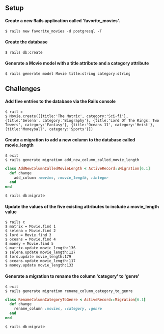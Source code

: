 ## Setup

#### Create a new Rails application called 'favorite_movies'.

`$ rails new favorite_movies -d postgresql -T`

#### Create the database

`$ rails db:create`

#### Generate a Movie model with a title attribute and a category attribute

`$ rails generate model Movie title:string category:string`

## Challenges

#### Add five entries to the database via the Rails console

```Shell
$ rail c
$ Movie.create([{title:'The Matrix', category:'Sci-fi'}, {title:'Selena', category:'Biography'}, {title:'Lord Of The Rings: Two Towers', category:'Fantasy'}, {title:'Oceans 11', category:'Heist'}, {title:'Moneyball', category:'Sports'}])
```

#### Create a migration to add a new column to the database called movie_length

```Shell
$ exit
$ rails generate migration add_new_column_called_movie_length
```

```Ruby
class AddNewColumnCalledMovieLength < ActiveRecord::Migration[6.1]
  def change
    add_column :movies, :movie_length, :integer
  end
end
```

```Shell
$ rails db:migrate
```

#### Update the values of the five existing attributes to include a movie_length value

```Shell
$ rails c
$ matrix = Movie.find 1
$ selena = Movie.find 2
$ lord = Movie.find 3
$ oceans = Movie.find 4
$ money = Movie.find 5
$ matrix.update movie_length:136
$ selena.update movie_length:127
$ lord.update movie_length:179
$ oceans.update movie_length:117
$ money.update movie_length:133
```

#### Generate a migration to rename the column 'category' to 'genre'

```Shell
$ exit
$ rails generate migration rename_column_category_to_genre
```

```Ruby
class RenameColumnCategoryToGenre < ActiveRecord::Migration[6.1]
  def change
    rename_column :movies, :category, :genre
  end
end
```

```Shell
$ rails db:migrate
```
